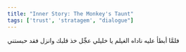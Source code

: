 ```yaml
---
title: "Inner Story: The Monkey's Taunt"
tags: ['trust', 'stratagem', "dialogue"]
---
```


 فلمَّا أبطأ عليه ناداه الغيلم يا خليلي عجِّل خذ قلبك وانزل فقد حبستني
